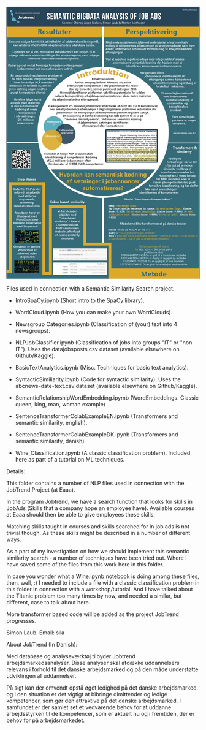 <p align="center">
  <img src="PosterSprogTeknologiVers1.JPG" alt="Poster SprogTeknologisk Konference, KU 2022. " title="Poster SprogTeknologisk Konference, KU 2022.">
</p>

Files used in connection with a Semantic Similarity Search project.


- IntroSpaCy.ipynb 
(Short intro to the SpaCy library).

- WordCloud.ipynb 
(How you can make your own WordClouds).

- Newsgroup Categories.ipynb 
(Classification of (your) text into 4 newsgroups).

- NLPJobClassifier.ipynb
(Classification of jobs into groups "IT" or "non-IT").
Uses the datajobsposts.csv dataset
(available elsewhere on Github/Kaggle).

- BasicTextAnalytics.ipynb 
(Misc. Techniques for basic text analytics).

- SyntacticSimiliarity.ipynb 
(Code for syntactic similarity).
Uses the abcnews-date-text.csv dataset
(available elsewhere on Github/Kaggle).

- SemanticRelationshipWordEmbedding.ipymb
(WordEmbeddings. Classic queen, king, man, woman example)

- SentenceTransformerColabExampleEN.ipynb
(Transformers and semantic similarity, english).

- SentenceTransformerColabExampleDK.ipynb
(Transformers and semantic similarity, danish).

- Wine_Classification.ipynb 
(A classic classification problem). 
Included here as part of a tutorial on ML techniques.




Details:

This folder contains a number of NLP files used in connection with the JobTrend Project (at Eaaa).

In the program Jobtrend, we have a search function that looks for skills in JobAds
(Skills that a company hope an employee have). Available courses at Eaaa should then
be able to give employees these skills.

Matching skills taught in courses and skills searched for in job ads is not trivial though.
As these skills might be described in a number of different ways.

As a part of my investigation on how we should implement this semantic similarity search - a
number of techniques have been tried out. Where I have saved some of the files from this work
here in this folder.

In case you wonder what a Wine.ipynb notebook is doing among these files, then, well, :) 
I needed to include a file with a classic classification problem 
in this folder in connection with a workshop/tutorial. And I have talked about the Titanic
problem too many times by now, and needed a similar, but different, case to talk about here.

More transformer based code will be added as the project JobTrend progresses.

Simon Laub.
Email: sila

About JobTrend
(In Danish):

Med database og analyseværktøj tilbyder Jobtrend arbejdsmarkedsanalyser. 
Disse analyser skal afdække uddannelsers relevans i forhold til det 
danske arbejdsmarked og på den måde understøtte udviklingen af uddannelser.

På sigt kan der omvendt opstå øget ledighed på det danske arbejdsmarked, 
og i den situation er det vigtigt at bibringe dimittender og ledige kompetencer, 
som gør den attraktive på det danske arbejdsmarked. I samfundet er der samlet set et vedvarende
behov for at uddanne arbejdsstyrken til de kompetencer, som er aktuelt nu og i fremtiden, der er behov for på arbejdsmarkedet.


